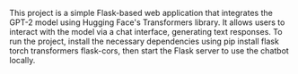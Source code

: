 This project is a simple Flask-based web application that integrates the GPT-2 model using Hugging Face's Transformers library. It allows users to interact with the model via a chat interface, generating text responses. To run the project, install the necessary dependencies using pip install flask torch transformers flask-cors, then start the Flask server to use the chatbot locally.
